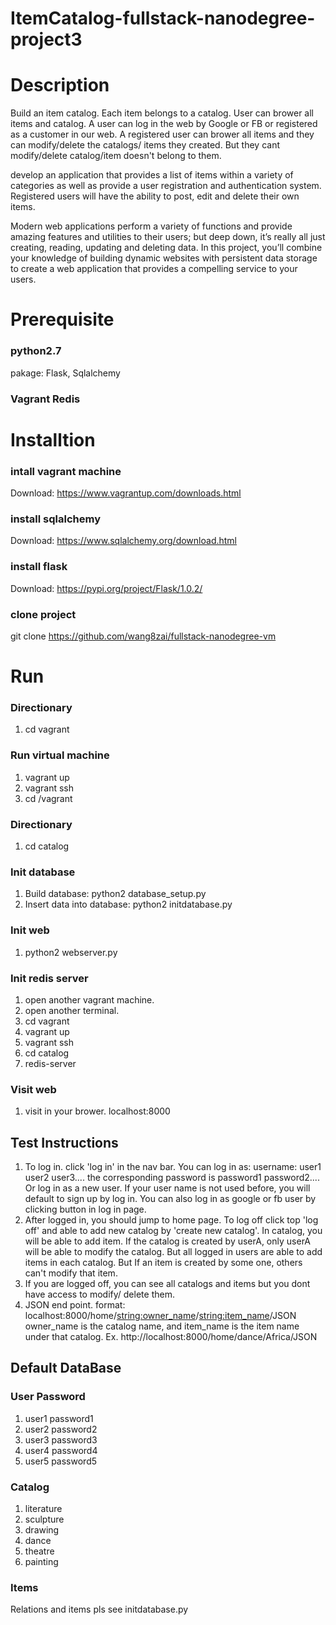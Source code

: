 ItemCatalog-fullstack-nanodegree-project3
=============
# Description
Build an item catalog. Each item belongs to a catalog. User can brower all items and catalog.
A user can log in the web by Google or FB or registered as a customer in our web.
A registered user can brower all items and they can modify/delete the catalogs/ items they created. But they cant modify/delete catalog/item doesn't belong to them.

develop an application that provides a list of items within a variety of categories as well as provide a user registration and authentication system. Registered users will have the ability to post, edit and delete their own items.

Modern web applications perform a variety of functions and provide amazing features and utilities to their users; but deep down, it’s really all just creating, reading, updating and deleting data. In this project, you’ll combine your knowledge of building dynamic websites with persistent data storage to create a web application that provides a compelling service to your users.

# Prerequisite
### python2.7
pakage: Flask, Sqlalchemy
### Vagrant Redis

# Installtion
### intall vagrant machine
Download: https://www.vagrantup.com/downloads.html
### install sqlalchemy
Download: https://www.sqlalchemy.org/download.html
### install flask
Download: https://pypi.org/project/Flask/1.0.2/
### clone project
git clone https://github.com/wang8zai/fullstack-nanodegree-vm

# Run
### Directionary
1. cd vagrant
### Run virtual machine
1. vagrant up
2. vagrant ssh
3. cd /vagrant
### Directionary
1.  cd catalog
### Init database
1. Build database: python2 database_setup.py
2. Insert data into database: python2 initdatabase.py
### Init web
1. python2 webserver.py
### Init redis server
1. open another vagrant machine.
2. open another terminal.
3. cd vagrant
4. vagrant up
5. vagrant ssh
6. cd catalog
7. redis-server
### Visit web
1. visit in your brower. localhost:8000

## Test Instructions
1. To log in. click 'log in' in the nav bar. You can log in as: username: user1 user2 user3.... the corresponding password is password1 password2.... Or log in as a new user. If your user name is not used before, you will default to sign up by log in. You can also log in as google or fb user by clicking button in log in page.
2. After logged in, you should jump to home page. To log off click top 'log off' and able to add new catalog by 'create new catalog'. In catalog, you will be able to add item. If the catalog is created by userA, only userA will be able to modify the catalog. But all logged in users are able to add items in each catalog. But If an item is created by some one, others can't modify that item.
3. If you are logged off, you can see all catalogs and items but you dont have access to modify/ delete them.
4. JSON end point. format: localhost:8000/home/<string:owner_name>/<string:item_name>/JSON owner_name is the catalog name, and item_name is the item name under that catalog. Ex. http://localhost:8000/home/dance/Africa/JSON

## Default DataBase
### User Password
1. user1  password1
2. user2  password2
3. user3  password3
4. user4  password4
5. user5  password5
### Catalog
1. literature
2. sculpture
3. drawing
4. dance
5. theatre
6. painting
### Items 
Relations and items pls see initdatabase.py
    
